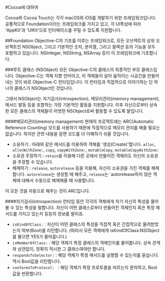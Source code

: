 #Cocoa에 대하여

Cocoa와 Cocoa Touch는 각각 macOS와 iOS를 개발하기 위한 프레임워크입니다.
공통적으로 Foundation이라는 프레임워크를 가지고 있고, 각 UI특성에 따라 'AppKit'과 'UIKit'으로 인터페이스를 꾸밀 수 있도록 지원합니다.

##Foundation
Objective-C의 기초를 이루는 프레임워크로, 모든 오브젝트의 상위 오브젝트인 NSObject, 그리고 기본적인 숫자, 문자열, 그리고 컬렉션 등의 기능을 모두 포함하고 있습니다. NSInteger, NSString, NSArray 등이 이 프레임워크에 기초합니다.

###루트 클래스 (NSObject)
모든 Objective-C의 클래스의 최종적인 부모 클래스입니다. Objective-C는 객체 지향 언어이고, 이 객체들이 살아 움직이는 시공간을 만들어내는 것이 바로 Objective-C 런타임입니다. 이 런타임과 직접적으로 이야기하는 단 하나의 클래스가 NSObject인 것입니다.

그래서 NSObject는 자기검사(introspection), 메모리관리(memory management), 메서드 발동 등을 포함하는 가장 기본적인 활동을 지원합니다. 이후 자신으로부터 상속한 모든 클래스의 객체들이 어엿한 NSObject로써 활동할 수 있도록 말입니다. 

####메모리관리(memory management)
현재의 프로젝트에는 ARC(Automatic Reference Counting) 모드를 사용하기 때문에 직접적으로 메모리 관리를 해줄 필요는 없습니다. 하지만 관련 내용을 알면 코드를 더 이해하기 쉬울 것입니다.

- 소유하기 : 아래와 같은 메서드를 이용하여 객체를 '생성(Create)'합니다. `alloc`, `allocWithZone:`, `copy`, `copyWithZone:`, `mutableCopy`, `mutableCopyWithZone:`
- 소유권 주장하기 : `retain`을 이용해 다른 곳에서 만들어진 객체라도 자신의 소유권을 주장할 수 있습니다.
- 해제하기 : `release`, `autorelease` 등을 이용해, 자신이 소유권을 가진 객체를 해제합니다. `autorelease`는 생성할 때 해주고, `release`는 `autorelease하지 않은 객체에 대해서 수동으로 해제해줄 때 사용합니다.

이 모든 것을 자동으로 해주는 것이 ARC입니다.

####자기검사(introspection)
런타임 동안 각각의 객체에게 자기 자신의 특성을 물어볼 수 있는 특성을 말합니다. 자신이 어떤 클래스로부터 만들어진 객체인지 혹은 특정 메서드를 가지고 있는지 등등의 정보를 말이죠. 

- `isKindOfClass:` : 자신이 어떤 클래스의 특성을 직접적 혹은 간접적으로 물려받았는지 여부(Bool)를 리턴합니다. (따라서 모든 객체에게 isKindOfClass:NSObject 를 물으면 YES가 돌아옵니다.)
- `isMemberOfClass:` : 해당 객체가 특정 클래스의 객체인지를 물어봅니다. 상속 관계와 상관없이, 정확히 적시한 그 클래스여야만 합니다. 
- `respondsToSelector:` : 해당 객체가 특정 메서드를 실행할 수 있는지를 묻습니다. 역시 Bool값을 리턴합니다.
- `conformsToProtocol: ` : 해당 객체가 특정 프로토콜을 따르는지 문의하고, Bool값을 반환합니다.